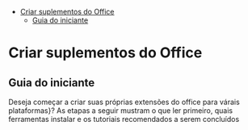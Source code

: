 - [Criar suplementos do Office](#criar-suplementos-do-office)
	- [Guia do iniciante](#guia-do-iniciante)

# Criar suplementos do Office

## Guia do iniciante

Deseja começar a criar suas próprias extensões do office para várais plataformas}? As etapas a seguir mustram o que ler primeiro, quais ferramentas instalar e os tutoriais recomendados a serem concluídos